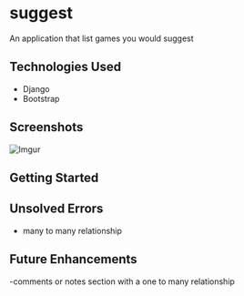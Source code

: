 # suggest

An application that list games you would suggest

## Technologies Used

- Django
- Bootstrap

## Screenshots

![Imgur](https://i.imgur.com/XNXKeSm.png)

## Getting Started



## Unsolved Errors

- many to many relationship

## Future Enhancements

-comments or notes section with a one to many relationship

